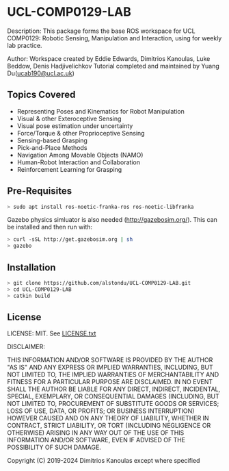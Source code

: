 # UCL-COMP0129-LAB

Description: This package forms the base ROS workspace for UCL COMP0129: Robotic Sensing, Manipulation and Interaction, using for weekly lab practice.

Author:
Workspace created by Eddie Edwards, Dimitrios Kanoulas, Luke Beddow, Denis Hadjivelichkov
Tutorial completed and maintained by Yuang Du(ucab190@ucl.ac.uk)

## Topics Covered

+ Representing Poses and Kinematics for Robot Manipulation
+ Visual & other Exteroceptive Sensing
+ Visual pose estimation under uncertainty
+ Force/Torque & other Proprioceptive Sensing
+ Sensing-based Grasping
+ Pick-and-Place Methods
+ Navigation Among Movable Objects (NAMO)
+ Human-Robot Interaction and Collaboration
+ Reinforcement Learning for Grasping

## Pre-Requisites
```bash
> sudo apt install ros-noetic-franka-ros ros-noetic-libfranka
```
Gazebo physics simluator is also needed (http://gazebosim.org/). This can be installed and then run with:
```bash
> curl -sSL http://get.gazebosim.org | sh
> gazebo
```

## Installation
```bash
> git clone https://github.com/alstondu/UCL-COMP0129-LAB.git
> cd UCL-COMP0129-LAB
> catkin build
```

## License
LICENSE: MIT.  See [LICENSE.txt](LICENSE.txt)

DISCLAIMER:

THIS INFORMATION AND/OR SOFTWARE IS PROVIDED BY THE AUTHOR "AS IS" AND ANY
EXPRESS OR IMPLIED WARRANTIES, INCLUDING, BUT NOT LIMITED TO, THE IMPLIED
WARRANTIES OF MERCHANTABILITY AND FITNESS FOR A PARTICULAR PURPOSE ARE
DISCLAIMED. IN NO EVENT SHALL THE AUTHOR BE LIABLE FOR ANY DIRECT, INDIRECT,
INCIDENTAL, SPECIAL, EXEMPLARY, OR CONSEQUENTIAL DAMAGES (INCLUDING, BUT NOT
LIMITED TO, PROCUREMENT OF SUBSTITUTE GOODS OR SERVICES; LOSS OF USE, DATA, OR
PROFITS; OR BUSINESS INTERRUPTION) HOWEVER CAUSED AND ON ANY THEORY OF
LIABILITY, WHETHER IN CONTRACT, STRICT LIABILITY, OR TORT (INCLUDING NEGLIGENCE
OR OTHERWISE) ARISING IN ANY WAY OUT OF THE USE OF THIS INFORMATION AND/OR
SOFTWARE, EVEN IF ADVISED OF THE POSSIBILITY OF SUCH DAMAGE.

Copyright (C) 2019-2024 Dimitrios Kanoulas except where specified
